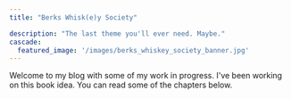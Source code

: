 ```yaml
---
title: "Berks Whisk(e)y Society"

description: "The last theme you'll ever need. Maybe."
cascade:
  featured_image: '/images/berks_whiskey_society_banner.jpg'
---
```

Welcome to my blog with some of my work in progress. I've been working on this book idea. You can read some of the chapters below.
